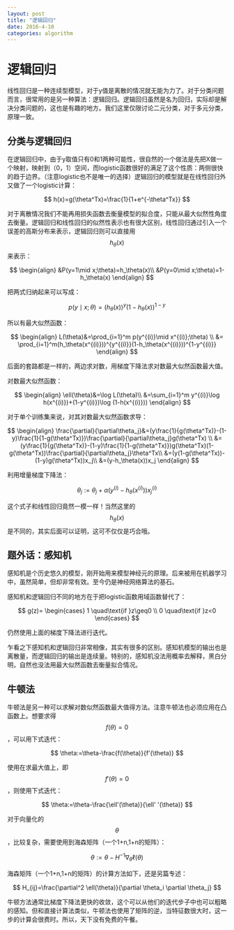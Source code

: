 ```yaml
---
layout: post
title: "逻辑回归"
date: 2016-4-10
categories: algorithm
---
```

# 逻辑回归
线性回归是一种连续型模型，对于y值是离散的情况就无能为力了。对于分类问题而言，很常用的是另一种算法：逻辑回归。逻辑回归虽然是名为回归，实际却是解决分类问题的，这也是有趣的地方。我们这里仅限讨论二元分类，对于多元分类，原理一致。

## 分类与逻辑回归
在逻辑回归中，由于y取值只有0和1两种可能性，很自然的一个做法是先把X做一个映射，映射到（0，1）空间，而logistic函数很好的满足了这个性质：两侧很快的趋于边界。（注意logistic也不是唯一的选择）逻辑回归的模型就是在线性回归外又做了一个logistic计算：

$$
h(x)=g(\theta^Tx)=\frac{1}{1+e^{-\theta^Tx}}
$$

对于离散情况我们不能再用损失函数去衡量模型的拟合度，只能从最大似然性角度去衡量。逻辑回归和线性回归的似然性表示也有很大区别，线性回归通过引入一个误差的高斯分布来表示，逻辑回归则可以直接用$$h_\theta(x)$$来表示：

$$
\begin{align}
&P(y=1\mid x;\theta)=h_\theta(x)\\
&P(y=0\mid x;\theta)=1-h_\theta(x)
\end{align}
$$

把两式归纳起来可以写成：

$$
p(y\mid x;\theta)=(h_\theta(x))^y(1-h_\theta(x))^{1-y}
$$

所以有最大似然函数：

$$
\begin{align}
L(\theta)&=\prod_{i=1}^m p(y^{(i)}\mid x^{(i)};\theta) \\
&= \prod_{i=1}^m(h_\theta(x^{(i)}))^{y^{(i)}}(1-h_\theta(x^{(i)}))^{1-y^{(i)}}
\end{align}
$$

后面的套路都是一样的，两边求对数，用梯度下降法求对数最大似然函数最大值。

对数最大似然函数：

$$
\begin{align}
\ell(\theta)&=\log L(\theta)\\
&=\sum_{i=1}^m y^{(i)}\log h(x^{(i)})+(1-y^{(i)})\log (1-h(x^{(i)}))
\end{align}
$$

对于单个训练集来说，对其对数最大似然函数求导：

$$
\begin{align}
\frac{\partial}{\partial\theta_j}&=(y\frac{1}{g(\theta^Tx)}-(1-y)\frac{1}{1-g(\theta^Tx)})\frac{\partial}{\partial\theta_j}g(\theta^Tx) \\
&=(y\frac{1}{g(\theta^Tx)}-(1-y)\frac{1}{1-g(\theta^Tx)})g(\theta^Tx)(1-g(\theta^Tx))\frac{\partial}{\partial\theta_j}\theta^Tx\\
&=(y(1-g(\theta^Tx))-(1-y)g(\theta^Tx))x_j\\
&=(y-h_\theta(x))x_j
\end{align}
$$

利用增量梯度下降法：

$$
\theta_j:=\theta_j+\alpha(y^{(i)}-h_\theta(x^{(i)}))x_j^{(i)}
$$

这个式子和线性回归竟然一模一样！当然这里的$$h_\theta(x)$$是不同的，其实后面可以证明，这可不仅仅是巧合哦。

## 题外话：感知机
感知机是个历史悠久的模型，刚开始用来模型神经元的原理。后来被用在机器学习中，虽然简单，但却非常有效。至今仍是神经网络算法的基石。

感知机和逻辑回归不同的地方在于把logistic函数用域函数替代了：

$$
g(z)=
\begin{cases}
1 \quad\text{if }z\geq0 \\
0 \quad\text{if }z<0
\end{cases}
$$

仍然使用上面的梯度下降法进行迭代。

乍看之下感知机和逻辑回归非常相像，其实有很多的区别。感知机模型的输出也是离散量，而逻辑回归的输出是连续量。特别的，感知机没法用概率去解释，黑白分明，自然也没法用最大似然函数去衡量拟合情况。

## 牛顿法
牛顿法是另一种可以求解对数似然函数最大值得方法。注意牛顿法也必须应用在凸函数上。想要求得$$f(\theta)=0$$，可以用下式迭代：

$$
\theta:=\theta-\frac{f(\theta)}{f'(\theta)}
$$

使用在求最大值上，即$$f'(\theta)=0$$，则使用下式迭代：

$$
\theta:=\theta-\frac{\ell'(\theta)}{\ell' '(\theta)}
$$

对于向量化的$$\theta$$，比较复杂，需要使用到海森矩阵（一个1+n,1+n的矩阵）：

$$
\theta:=\theta-H^{-1}\nabla_{\theta}\ell(\theta)
$$

海森矩阵（一个1+n,1+n的矩阵）的计算方法如下，还是另篇专述：

$$
H_{ij}=\frac{\partial^2 \ell(\theta)}{\partial \theta_i \partial \theta_j}
$$

牛顿方法通常比梯度下降法更快的收敛，这个可以从他们的迭代步子中也可以粗略的感知。但和直接计算法类似，牛顿法也使用了矩阵的逆，当特征数很大时，这一步的计算会很费时。所以，天下没有免费的午餐。